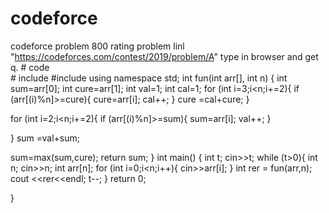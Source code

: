 # codeforce
codeforce problem 800 rating 
      problem linl "https://codeforces.com/contest/2019/problem/A" type in browser and get q.
      # code  
      # include <iostream>
#include <cmath>
using namespace std;
int fun(int arr[], int n) {
   int sum=arr[0];
   int cure=arr[1];
   int val=1;
   int cal=1;
   for (int i=3;i<n;i+=2){
      if (arr[(i)%n]>=cure){
    cure=arr[i];
    cal++;
  }
  cure =cal+cure;
   }
   
   for (int i=2;i<n;i+=2){
  if (arr[(i)%n]>=sum){
    sum=arr[i];
    val++;
  }
  
   }
sum =val+sum;

sum=max(sum,cure);
return sum;
}
int main()
{
    int t;
    cin>>t;
    while (t>0){
        int n;
        cin>>n;
        int arr[n];
        for (int i=0;i<n;i++){
            cin>>arr[i];
        }
       int rer = fun(arr,n);
       cout <<rer<<endl;
      t--;
    }
    return 0;

}
